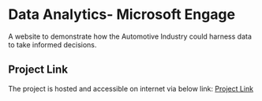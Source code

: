 # Data Analytics- Microsoft Engage
A website to demonstrate how the Automotive Industry could harness data to take informed decisions.

## Project Link
The project is hosted and accessible on internet via below link:
[Project Link](http://anushkkadhamija.com/)
